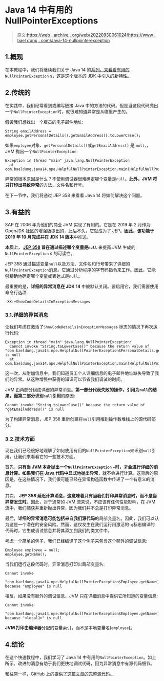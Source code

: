 # Java 14 中有用的 NullPointerExceptions

> 原文:[https://web . archive . org/web/20220930061024/https://www . bael dung . com/Java-14-nullpointerexception](https://web.archive.org/web/20220930061024/https://www.baeldung.com/java-14-nullpointerexception)

## 1.概观

在本教程中，我们将继续我们关于 Java 14 的[系列，来看看有用的`NullPointerException` s，这是这个版本的 JDK 中引入的新特性。](/web/20220928153048/https://www.baeldung.com/tag/java-14/)

## 2.传统的

在实践中，我们经常看到或编写链接 Java 中的方法的代码。但是当这段代码抛出一个`NullPointerException`时，就很难知道异常是从哪里产生的。

假设我们想找出一个雇员的电子邮件地址:

```
String emailAddress = employee.getPersonalDetails().getEmailAddress().toLowerCase();
```

如果`employee`对象、`getPersonalDetails()`或`getEmailAddress()` 是 `null,`，JVM 抛出一个`NullPointerException`:

```
Exception in thread "main" java.lang.NullPointerException
  at com.baeldung.java14.npe.HelpfulNullPointerException.main(HelpfulNullPointerException.java:10)
```

异常的根本原因是什么？不使用调试器很难确定哪个变量是`null`。**此外，JVM 将只打印出导致异常**的方法、文件名和行号。

在下一节中，我们将通过 JEP 358 来看看 Java 14 将如何解决这个问题。

## 3.有益的

SAP 在 2006 年为他们的商业 JVM 实现了有用的。它是在 2019 年 2 月作为 OpenJDK 社区的增强版提出的，此后不久，它就成为了 JEP。**因此，该功能于 2019 年 10 月完成并在 JDK 14 版本**中推送。

**本质上， [JEP 358](https://web.archive.org/web/20220928153048/https://openjdk.java.net/jeps/358) 旨在通过描述哪个变量是`null`** 来提高 JVM 生成的`NullPointerException` s 的可读性。

JEP 358 通过描述变量`null`以及方法、文件名和行号带来了详细的`NullPointerException`消息。它通过分析程序的字节码指令来工作。因此，它能够精确地确定哪个变量或表达式是`null`。

最重要的是，**详细的异常消息在 JDK 14** 中被默认关闭。要启用它，我们需要使用命令行选项:

```
-XX:+ShowCodeDetailsInExceptionMessages
```

### 3.1.详细的异常消息

让我们考虑在激活了`ShowCodeDetailsInExceptionMessages` 标志的情况下再次运行代码:

```
Exception in thread "main" java.lang.NullPointerException: 
  Cannot invoke "String.toLowerCase()" because the return value of 
"com.baeldung.java14.npe.HelpfulNullPointerException$PersonalDetails.getEmailAddress()" is null
  at com.baeldung.java14.npe.HelpfulNullPointerException.main(HelpfulNullPointerException.java:10)
```

这一次，从附加信息中，我们知道员工个人详细信息的电子邮件地址缺失导致了我们的异常。从这种增强中获得的知识可以节省我们调试的时间。

JVM 由两部分组成详细的异常消息。**第一部分代表失败的操作，引用为`null`的结果，而第二部分识别`null`引用**的原因:

```
Cannot invoke "String.toLowerCase()" because the return value of "getEmailAddress()" is null
```

为了构建异常消息，JEP 358 重新创建将`null`引用推到操作数堆栈上的源代码部分。

### 3.2.技术方面

现在我们已经很好地理解了如何使用有用的`NullPointerException`来识别`null`引用，让我们来看看它的一些技术方面。

首先，**只有当 JVM 本身抛出一个`NullPointerException`** **`—`时，才会进行详细的消息计算。如果我们在 Java 代码中显式地抛出异常**，就不会进行计算。这背后的原因是，在这些情况下，我们很可能已经在异常构造函数中传递了一个有意义的消息。

其次， **JEP 358 延迟计算消息，这意味着只有当我们打印异常消息时，而不是当异常发生时**。因此，对于通常的 JVM 流来说，不应该有任何性能影响，在 JVM 流中，我们捕获并重新抛出异常，因为我们并不总是打印异常消息。

最后，**详细的异常消息可能包括来自我们源代码**的局部变量名。因此，我们可以认为这是一个潜在的安全风险。然而，这仅发生在我们运行用激活的`-g`标志编译的代码时，它生成调试信息并将其添加到我们的类文件中。

考虑一个简单的例子，我们已经编译了这个例子来包含这个额外的调试信息:

```
Employee employee = null;
employee.getName();
```

当我们运行这段代码时，异常消息打印出局部变量名:

```
Cannot invoke 
  "com.baeldung.java14.npe.HelpfulNullPointerException$Employee.getName()" 
because "employee" is null
```

相反，如果没有额外的调试信息，JVM 只在详细消息中提供它所知道的变量信息:

```
Cannot invoke 
  "com.baeldung.java14.npe.HelpfulNullPointerException$Employee.getName()" 
because "<local1>" is null
```

**JVM 打印由编译器**分配的变量索引，而不是本地变量名(`employee`)。

## 4.结论

在这个快速教程中，我们学习了 Java 14 中有用的`NullPointerException`。如上所示，改进的消息有助于我们更快地调试代码，因为异常消息中有源代码细节。

和往常一样，GitHub 上的[提供了这篇文章的完整源代码。](https://web.archive.org/web/20220928153048/https://github.com/eugenp/tutorials/tree/master/core-java-modules/core-java-14)